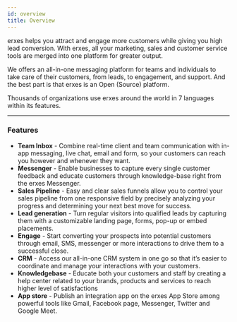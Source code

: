 ```yaml
---
id: overview
title: Overview
---
```


erxes helps you attract and engage more customers while giving you high lead conversion. With erxes, all your marketing, sales and customer service tools are merged into one platform for greater output. 

We offers an all-in-one messaging platform for teams and individuals to take care of their customers, from leads, to engagement, and support. And the best part is that erxes is an Open (Source) platform.

Thousands of organizations use erxes around the world in 7 languages within its features.

---

### Features

+ __Team Inbox__ - Combine real-time client and team communication with in-app messaging, live chat, email and form, so your customers can reach you however and whenever they want.
+ __Messenger__ - Enable businesses to capture every single customer feedback and educate customers through knowledge-base right from the erxes Messenger.
+ __Sales Pipeline__ - Easy and clear sales funnels allow you to control your sales pipeline from one responsive field by precisely analyzing your progress and determining your next best move for success.
+ __Lead generation__ - Turn regular visitors into qualified leads by capturing them with a customizable landing page, forms, pop-up or embed placements.
+ __Engage__ - Start converting your prospects into potential customers through email, SMS, messenger or more interactions to drive them to a successful close.
+ __CRM__ - Access our all-in-one CRM system in one go so that it’s easier to coordinate and manage your interactions with your customers.
+ __Knowledgebase__ - Educate both your customers and staff by creating a help center related to your brands, products and services to reach higher level of satisfactions
+ __App store__ - Publish an integration app on the erxes App Store among powerful tools like Gmail, Facebook page, Messenger, Twitter and Google Meet.
